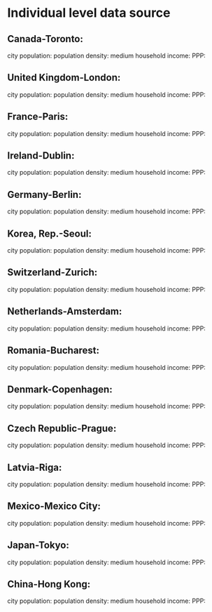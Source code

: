 # Individual level data source

## Canada-Toronto:
   city population: 
   population density: 
   medium household income: 
   PPP: 
## United Kingdom-London:
   city population: 
   population density: 
   medium household income: 
   PPP: 
## France-Paris:
   city population: 
   population density: 
   medium household income: 
   PPP: 
## Ireland-Dublin:
   city population: 
   population density: 
   medium household income: 
   PPP: 
## Germany-Berlin:
   city population: 
   population density: 
   medium household income: 
   PPP: 
## Korea, Rep.-Seoul:
   city population: 
   population density: 
   medium household income: 
   PPP: 
## Switzerland-Zurich:
   city population: 
   population density: 
   medium household income: 
   PPP: 
## Netherlands-Amsterdam:
   city population: 
   population density: 
   medium household income: 
   PPP: 
## Romania-Bucharest:
   city population: 
   population density: 
   medium household income: 
   PPP: 
## Denmark-Copenhagen:
   city population: 
   population density: 
   medium household income: 
   PPP: 
## Czech Republic-Prague:
   city population: 
   population density: 
   medium household income: 
   PPP: 
## Latvia-Riga:
   city population: 
   population density: 
   medium household income: 
   PPP: 
## Mexico-Mexico City:
   city population: 
   population density: 
   medium household income: 
   PPP: 
## Japan-Tokyo:
   city population: 
   population density: 
   medium household income: 
   PPP: 
## China-Hong Kong:
   city population: 
   population density: 
   medium household income: 
   PPP:
